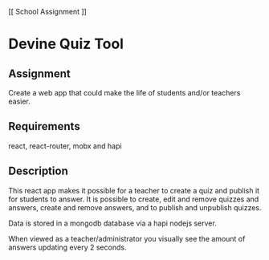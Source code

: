 [[ School Assignment ]]

# Devine Quiz Tool

## Assignment
Create a web app that could make the life of students and/or teachers easier.

## Requirements
react, react-router, mobx and hapi

## Description
This react app makes it possible for a teacher to create a quiz and publish it for students to answer.
It is possible to create, edit and remove quizzes and answers, create and remove answers, and to publish and unpublish quizzes.

Data is stored in a mongodb database via a hapi nodejs server.

When viewed as a teacher/administrator you visually see the amount of answers updating every 2 seconds.
